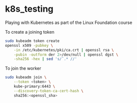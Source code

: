 # k8s_testing
Playing with Kubernetes as part of the Linux Foundation course

To create a joining token
```sh
sudo kubeadm token create
openssl x509 -pubkey \
    -in /etc/kubernetes/pki/ca.crt | openssl rsa \
    -pubin -outform der 2>/dev/null | openssl dgst \
    -sha256 -hex | sed 's/ˆ.* //'
```

To join the worker
```sh
sudo kubeadm join \
    --token <token> \
    kube-primary:6443 \
    --discovery-token-ca-cert-hash \
    sha256:<openssl_sha>
```